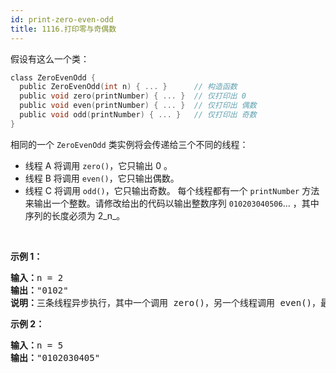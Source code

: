 ```yaml
---
id: print-zero-even-odd
title: 1116.打印零与奇偶数
---
```

假设有这么一个类：


```c
class ZeroEvenOdd {
  public ZeroEvenOdd(int n) { ... }      // 构造函数
  public void zero(printNumber) { ... }  // 仅打印出 0
  public void even(printNumber) { ... }  // 仅打印出 偶数
  public void odd(printNumber) { ... }   // 仅打印出 奇数
}
```

相同的一个 <code>ZeroEvenOdd</code> 类实例将会传递给三个不同的线程：

- 线程 A 将调用 <code>zero()</code>，它只输出 0 。
- 线程 B 将调用 <code>even()</code>，它只输出偶数。
- 线程 C 将调用 <code>odd()</code>，它只输出奇数。
每个线程都有一个 <code>printNumber</code> 方法来输出一个整数。请修改给出的代码以输出整数序列 <code>010203040506</code>... ，其中序列的长度必须为 2_n_。

 

**示例 1：**


<pre><strong>输入：</strong>n = 2<br/><strong>输出：</strong>&#34;0102&#34;<br/><strong>说明：</strong>三条线程异步执行，其中一个调用 zero()，另一个线程调用 even()，最后一个线程调用odd()。正确的输出为 &#34;0102&#34;。<br/></pre>

**示例 2：**


<pre><strong>输入：</strong>n = 5<br/><strong>输出：</strong>&#34;0102030405&#34;<br/></pre>

